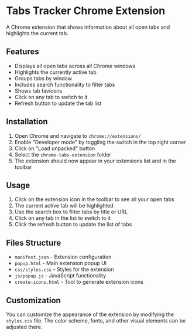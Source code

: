 # Tabs Tracker Chrome Extension

A Chrome extension that shows information about all open tabs and highlights the current tab.

## Features

- Displays all open tabs across all Chrome windows
- Highlights the currently active tab
- Groups tabs by window
- Includes search functionality to filter tabs
- Shows tab favicons
- Click on any tab to switch to it
- Refresh button to update the tab list

## Installation

1. Open Chrome and navigate to `chrome://extensions/`
2. Enable "Developer mode" by toggling the switch in the top right corner
3. Click on "Load unpacked" button
4. Select the `chrome-tabs-extension` folder
5. The extension should now appear in your extensions list and in the toolbar

## Usage

1. Click on the extension icon in the toolbar to see all your open tabs
2. The current active tab will be highlighted
3. Use the search box to filter tabs by title or URL
4. Click on any tab in the list to switch to it
5. Click the refresh button to update the list of tabs

## Files Structure

- `manifest.json` - Extension configuration
- `popup.html` - Main extension popup UI
- `css/styles.css` - Styles for the extension
- `js/popup.js` - JavaScript functionality
- `create-icons.html` - Tool to generate extension icons

## Customization

You can customize the appearance of the extension by modifying the `styles.css` file. 
The color scheme, fonts, and other visual elements can be adjusted there.
